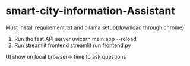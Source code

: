 # smart-city-information-Assistant
Must install requirement.txt and ollama setup(download through chrome)
1) Run the fast API server
    uvicorn main:app --reload
2) Run streamlit frontend
     streamlit run frontend.py
   
UI show on local browser-> time to ask questions
